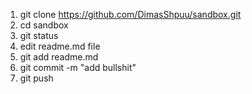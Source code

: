 1. git clone https://github.com/DimasShpuu/sandbox.git
2. cd sandbox
3. git status 
4. edit readme.md file 
5. git add readme.md 
6. git commit -m "add bullshit"
7. git push 
